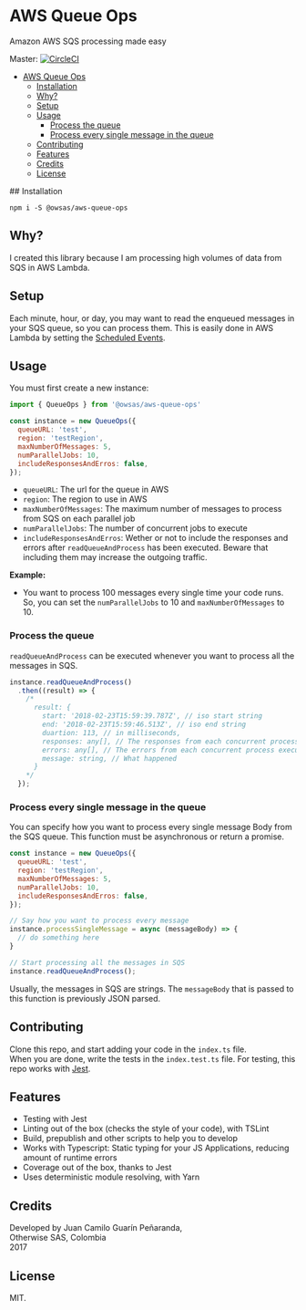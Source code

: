 # AWS Queue Ops

Amazon AWS SQS processing made easy

Master: [![CircleCI](https://circleci.com/bb/otherwisestudios/queue-ops/tree/master.svg?style=svg&circle-token=76ca7c5a25fb41cc5c42f11d384ca1dce7a5163e)](https://circleci.com/bb/otherwisestudios/queue-ops/tree/master)

<!-- TOC -->

- [AWS Queue Ops](#aws-queue-ops)
  - [Installation](#installation)
  - [Why?](#why)
  - [Setup](#setup)
  - [Usage](#usage)
    - [Process the queue](#process-the-queue)
    - [Process every single message in the queue](#process-every-single-message-in-the-queue)
  - [Contributing](#contributing)
  - [Features](#features)
  - [Credits](#credits)
  - [License](#license)

<!-- /TOC -->

## Installation

```
npm i -S @owsas/aws-queue-ops
```

## Why?

I created this library because I am processing high volumes of data from SQS in AWS Lambda.

## Setup

Each minute, hour, or day, you may want to read the enqueued messages in your SQS queue, so you can process them. This is easily done in AWS Lambda by setting the [Scheduled Events](https://docs.aws.amazon.com/lambda/latest/dg/with-scheduled-events.html).

## Usage

You must first create a new instance: 

```js
import { QueueOps } from '@owsas/aws-queue-ops'

const instance = new QueueOps({ 
  queueURL: 'test',
  region: 'testRegion',
  maxNumberOfMessages: 5,
  numParallelJobs: 10,
  includeResponsesAndErros: false,
});
```

* `queueURL`: The url for the queue in AWS
* `region`: The region to use in AWS
* `maxNumberOfMessages`: The maximum number of messages to process from SQS on each parallel job
* `numParallelJobs`: The number of concurrent jobs to execute
* `includeResponsesAndErros`: Wether or not to include the responses and errors after `readQueueAndProcess` has been executed. Beware that including them may increase the outgoing traffic.

**Example:**
* You want to process 100 messages every single time your code runs. So, you can set the `numParallelJobs` to 10 and `maxNumberOfMessages` to 10.

### Process the queue

`readQueueAndProcess` can be executed whenever you want to process all the messages in SQS.

```js
instance.readQueueAndProcess()
  .then((result) => {
    /*
      result: {
        start: '2018-02-23T15:59:39.787Z', // iso start string
        end: '2018-02-23T15:59:46.513Z', // iso end string
        duartion: 113, // in milliseconds,
        responses: any[], // The responses from each concurrent process executed
        errors: any[], // The errors from each concurrent process executed,
        message: string, // What happened
      }   
    */
  });
```


### Process every single message in the queue

You can specify how you want to process every single message Body from the SQS queue. This function must be asynchronous or return a promise.

```js
const instance = new QueueOps({ 
  queueURL: 'test',
  region: 'testRegion',
  maxNumberOfMessages: 5,
  numParallelJobs: 10,
  includeResponsesAndErros: false,
});

// Say how you want to process every message
instance.processSingleMessage = async (messageBody) => {
  // do something here
}

// Start processing all the messages in SQS
instance.readQueueAndProcess();
```

Usually, the messages in SQS are strings. The `messageBody` that is passed to this function is previously JSON parsed.




## Contributing

Clone this repo, and start adding your code in the `index.ts` file.  
When you are done, write the tests in the `index.test.ts` file. For testing, this repo works with [Jest](https://facebook.github.io/jest/).

## Features
* Testing with Jest
* Linting out of the box (checks the style of your code), with TSLint
* Build, prepublish and other scripts to help you to develop
* Works with Typescript: Static typing for your JS Applications, reducing amount of runtime errors
* Coverage out of the box, thanks to Jest
* Uses deterministic module resolving, with Yarn

## Credits

Developed by Juan Camilo Guarín Peñaranda,  
Otherwise SAS, Colombia  
2017

## License 
MIT.

